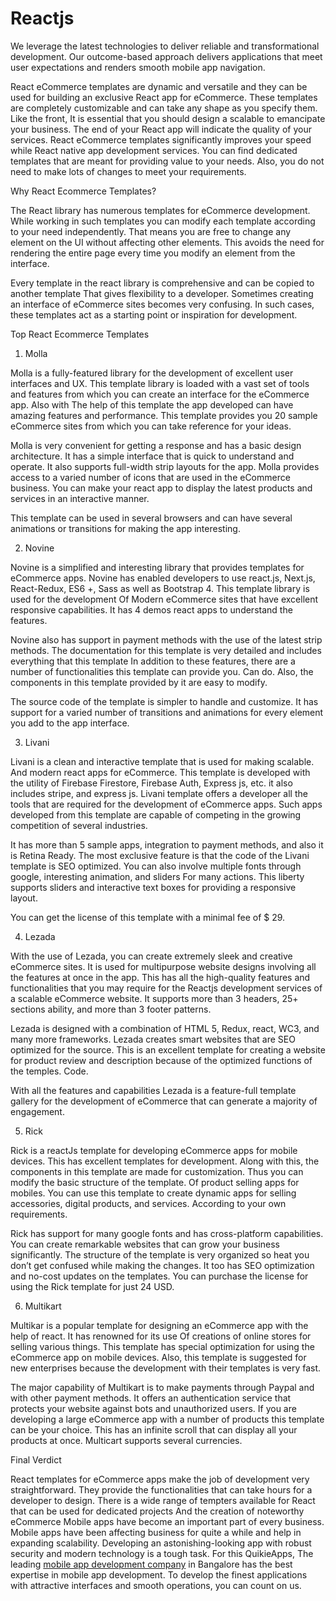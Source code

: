 # Reactjs
We leverage the latest technologies to deliver reliable and transformational development. Our outcome-based approach delivers applications that meet user expectations and renders smooth mobile app navigation.

React eCommerce templates are dynamic and versatile and they can be used for building an exclusive React app for eCommerce. These templates are completely customizable and can take any shape as you specify them. Like the front, It is essential that you should design a scalable to emancipate your business. The end of your React app will indicate the quality of your services.
React eCommerce templates significantly improves your speed while React native app development services. You can find dedicated templates that are meant for providing value to your needs. Also, you do not need to make lots of changes to meet your requirements.

Why React Ecommerce Templates?

The React library has numerous templates for eCommerce development. While working in such templates you can modify each template according to your need independently. That means you are free to change any element on the UI without affecting other elements. This avoids the need for rendering the entire page every time you modify an element from the interface.

Every template in the react library is comprehensive and can be copied to another template That gives flexibility to a developer. Sometimes creating an interface of eCommerce sites becomes very confusing. In such cases, these templates act as a starting point or inspiration for development.

Top React Ecommerce Templates

1. Molla

Molla is a fully-featured library for the development of excellent user interfaces and UX. This template library is loaded with a vast set of tools and features from which you can create an interface for the eCommerce app. Also with The help of this template the app developed can have amazing features and performance. This template provides you 20 sample eCommerce sites from which you can take reference for your ideas.

Molla is very convenient for getting a response and has a basic design architecture. It has a simple interface that is quick to understand and operate. It also supports full-width strip layouts for the app. Molla provides access to a varied number of icons that are used in the eCommerce business. You can make your react app to display the latest products and services in an interactive manner.

This template can be used in several browsers and can have several animations or transitions for making the app interesting.

2. Novine

Novine is a simplified and interesting library that provides templates for eCommerce apps. Novine has enabled developers to use react.js, Next.js, React-Redux, ES6 +, Sass as well as Bootstrap 4. This template library is used for the development Of Modern eCommerce sites that have excellent responsive capabilities. It has 4 demos react apps to understand the features.

Novine also has support in payment methods with the use of the latest strip methods. The documentation for this template is very detailed and includes everything that this template In addition to these features, there are a number of functionalities this template can provide you. Can do. Also, the components in this template provided by it are easy to modify.

The source code of the template is simpler to handle and customize. It has support for a varied number of transitions and animations for every element you add to the app interface.

3. Livani

Livani is a clean and interactive template that is used for making scalable. And modern react apps for eCommerce. This template is developed with the utility of Firebase Firestore, Firebase Auth, Express js, etc. it also includes stripe, and express js. Livani template offers a developer all the tools that are required for the development of eCommerce apps. Such apps developed from this template are capable of competing in the growing competition of several industries.

It has more than 5 sample apps, integration to payment methods, and also it is Retina Ready. The most exclusive feature is that the code of the Livani template is SEO optimized. You can also involve multiple fonts through google, interesting animation, and sliders For many actions. This liberty supports sliders and interactive text boxes for providing a responsive layout.

You can get the license of this template with a minimal fee of $ 29.

4. Lezada

With the use of Lezada, you can create extremely sleek and creative eCommerce sites. It is used for multipurpose website designs involving all the features at once in the app. This has all the high-quality features and functionalities that you may require for the Reactjs development services of a scalable eCommerce website. It supports more than 3 headers, 25+ sections ability, and more than 3 footer patterns.

Lezada is designed with a combination of HTML 5, Redux, react, WC3, and many more frameworks. Lezada creates smart websites that are SEO optimized for the source. This is an excellent template for creating a website for product review and description because of the optimized functions of the temples. Code.

With all the features and capabilities Lezada is a feature-full template gallery for the development of eCommerce that can generate a majority of engagement.

5. Rick

Rick is a reactJs template for developing eCommerce apps for mobile devices. This has excellent templates for development. Along with this, the components in this template are made for customization. Thus you can modify the basic structure of the template. Of product selling apps for mobiles. You can use this template to create dynamic apps for selling accessories, digital products, and services. According to your own requirements.

Rick has support for many google fonts and has cross-platform capabilities. You can create remarkable websites that can grow your business significantly. The structure of the template is very organized so heat you don’t get confused while making the changes. It too has SEO optimization and no-cost updates on the templates. You can purchase the license for using the Rick template for just 24 USD.

6. Multikart

Multikar is a popular template for designing an eCommerce app with the help of react. It has renowned for its use Of creations of online stores for selling various things. This template has special optimization for using the eCommerce app on mobile devices. Also, this template is suggested for new enterprises because the development with their templates is very fast.

The major capability of Multikart is to make payments through Paypal and with other payment methods. It offers an authentication service that protects your website against bots and unauthorized users. If you are developing a large eCommerce app with a number of products this template can be your choice. This has an infinite scroll that can display all your products at once. Multicart supports several currencies.

Final Verdict

React templates for eCommerce apps make the job of development very straightforward. They provide the functionalities that can take hours for a developer to design. There is a wide range of tempters available for React that can be used for dedicated projects And the creation of noteworthy eCommerce Mobile apps have become an important part of every business. Mobile apps have been affecting business for quite a while and help in expanding scalability. Developing an astonishing-looking app with robust security and modern technology is a tough task. For this QuikieApps, The leading <a href="https://www.quikieapps.com/services/mobile-app-development-company/">mobile app development company</a> in Bangalore has the best expertise in mobile app development. To develop the finest applications with attractive interfaces and smooth operations, you can count on us.
